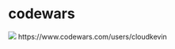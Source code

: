 # codewars
<img src='https://www.codewars.com/users/cloudkevin/badges/large' /> 
https://www.codewars.com/users/cloudkevin
